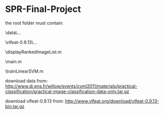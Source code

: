 # SPR-Final-Project

the root folder must contain:

\data\\...

\vlfeat-0.9.13\\...

\displayRankedImageList.m

\main.m

\trainLinearSVM.m


download data from:
http://www.di.ens.fr/willow/events/cvml2011/materials/practical-classification/practical-image-classification-data-only.tar.gz

download vlfeat-0.9.13 from:
http://www.vlfeat.org/download/vlfeat-0.9.13-bin.tar.gz
